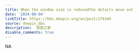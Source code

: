 ```yaml
---
title: When the window size is reducedthe details move out
date: '2024-08-04'
linkTitle: https://bbs.deepin.org/en/post/274349
source: deepin_bbs
description:  深度之家 
disable_comments: true
---
```

NA
